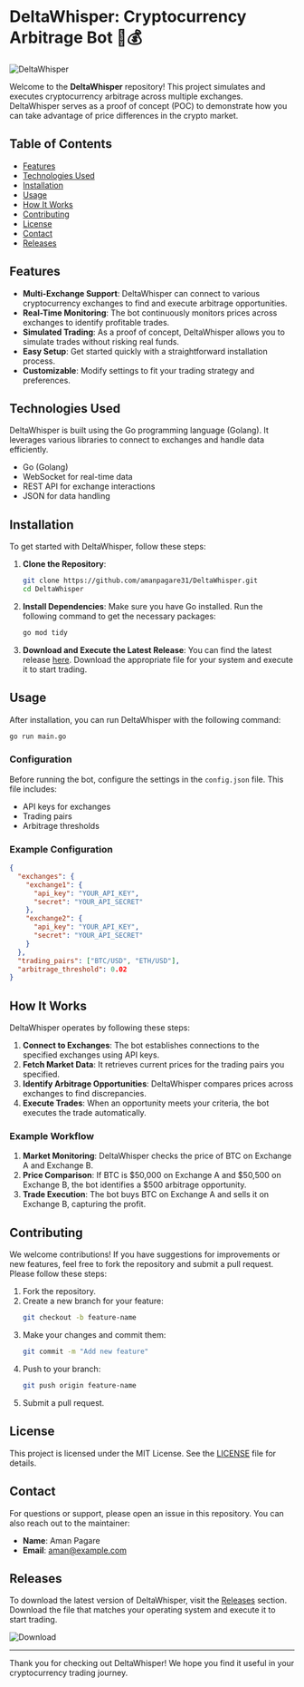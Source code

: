 # DeltaWhisper: Cryptocurrency Arbitrage Bot 🤖💰

![DeltaWhisper](https://img.shields.io/badge/DeltaWhisper-Ready%20to%20Trade-brightgreen)

Welcome to the **DeltaWhisper** repository! This project simulates and executes cryptocurrency arbitrage across multiple exchanges. DeltaWhisper serves as a proof of concept (POC) to demonstrate how you can take advantage of price differences in the crypto market. 

## Table of Contents

- [Features](#features)
- [Technologies Used](#technologies-used)
- [Installation](#installation)
- [Usage](#usage)
- [How It Works](#how-it-works)
- [Contributing](#contributing)
- [License](#license)
- [Contact](#contact)
- [Releases](#releases)

## Features

- **Multi-Exchange Support**: DeltaWhisper can connect to various cryptocurrency exchanges to find and execute arbitrage opportunities.
- **Real-Time Monitoring**: The bot continuously monitors prices across exchanges to identify profitable trades.
- **Simulated Trading**: As a proof of concept, DeltaWhisper allows you to simulate trades without risking real funds.
- **Easy Setup**: Get started quickly with a straightforward installation process.
- **Customizable**: Modify settings to fit your trading strategy and preferences.

## Technologies Used

DeltaWhisper is built using the Go programming language (Golang). It leverages various libraries to connect to exchanges and handle data efficiently. 

- Go (Golang)
- WebSocket for real-time data
- REST API for exchange interactions
- JSON for data handling

## Installation

To get started with DeltaWhisper, follow these steps:

1. **Clone the Repository**:
   ```bash
   git clone https://github.com/amanpagare31/DeltaWhisper.git
   cd DeltaWhisper
   ```

2. **Install Dependencies**:
   Make sure you have Go installed. Run the following command to get the necessary packages:
   ```bash
   go mod tidy
   ```

3. **Download and Execute the Latest Release**:
   You can find the latest release [here](https://github.com/amanpagare31/DeltaWhisper/releases). Download the appropriate file for your system and execute it to start trading.

## Usage

After installation, you can run DeltaWhisper with the following command:
```bash
go run main.go
```

### Configuration

Before running the bot, configure the settings in the `config.json` file. This file includes:

- API keys for exchanges
- Trading pairs
- Arbitrage thresholds

### Example Configuration
```json
{
  "exchanges": {
    "exchange1": {
      "api_key": "YOUR_API_KEY",
      "secret": "YOUR_API_SECRET"
    },
    "exchange2": {
      "api_key": "YOUR_API_KEY",
      "secret": "YOUR_API_SECRET"
    }
  },
  "trading_pairs": ["BTC/USD", "ETH/USD"],
  "arbitrage_threshold": 0.02
}
```

## How It Works

DeltaWhisper operates by following these steps:

1. **Connect to Exchanges**: The bot establishes connections to the specified exchanges using API keys.
2. **Fetch Market Data**: It retrieves current prices for the trading pairs you specified.
3. **Identify Arbitrage Opportunities**: DeltaWhisper compares prices across exchanges to find discrepancies.
4. **Execute Trades**: When an opportunity meets your criteria, the bot executes the trade automatically.

### Example Workflow

1. **Market Monitoring**: DeltaWhisper checks the price of BTC on Exchange A and Exchange B.
2. **Price Comparison**: If BTC is $50,000 on Exchange A and $50,500 on Exchange B, the bot identifies a $500 arbitrage opportunity.
3. **Trade Execution**: The bot buys BTC on Exchange A and sells it on Exchange B, capturing the profit.

## Contributing

We welcome contributions! If you have suggestions for improvements or new features, feel free to fork the repository and submit a pull request. Please follow these steps:

1. Fork the repository.
2. Create a new branch for your feature:
   ```bash
   git checkout -b feature-name
   ```
3. Make your changes and commit them:
   ```bash
   git commit -m "Add new feature"
   ```
4. Push to your branch:
   ```bash
   git push origin feature-name
   ```
5. Submit a pull request.

## License

This project is licensed under the MIT License. See the [LICENSE](LICENSE) file for details.

## Contact

For questions or support, please open an issue in this repository. You can also reach out to the maintainer:

- **Name**: Aman Pagare
- **Email**: aman@example.com

## Releases

To download the latest version of DeltaWhisper, visit the [Releases](https://github.com/amanpagare31/DeltaWhisper/releases) section. Download the file that matches your operating system and execute it to start trading.

![Download](https://img.shields.io/badge/Download%20Latest%20Release-Click%20Here-blue)

---

Thank you for checking out DeltaWhisper! We hope you find it useful in your cryptocurrency trading journey.